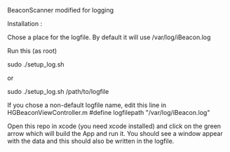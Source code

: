 BeaconScanner modified for logging

Installation :

Chose a	place for the logfile. By default it will use /var/log/iBeacon.log

Run this (as root)

sudo ./setup_log.sh

or

sudo ./setup_log.sh /path/to/logfile

If you chose a non-default logfile name, edit this line in 
HGBeaconViewController.m
#define logfilepath "/var/log/iBeacon.log"

Open this repo in xcode (you need xcode installed) and click on the green arrow which will
build the App and run it. You should see a window appear with the data and this should also 
be written in the logfile. 




